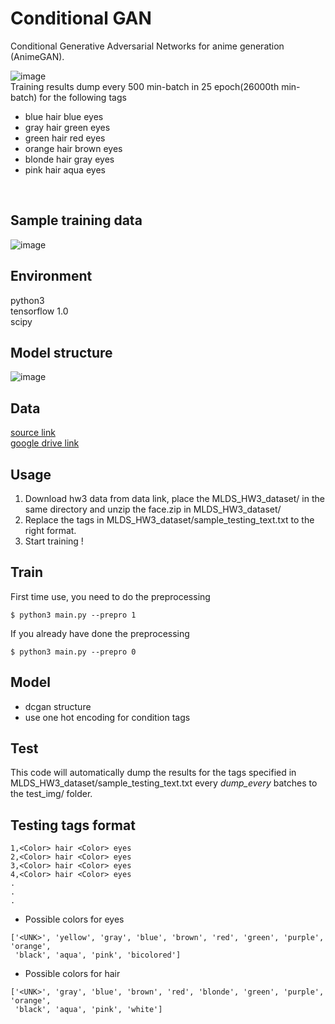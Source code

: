 Conditional GAN
====
Conditional Generative Adversarial Networks for anime generation (AnimeGAN).

![image](https://github.com/m516825/Conditional-GAN/blob/master/asset/result.gif) <br />
Training results dump every 500 min-batch in 25 epoch(26000th min-batch) for the following tags
- blue hair blue eyes
- gray hair green eyes
- green hair red eyes
- orange hair brown eyes
- blonde hair gray eyes
- pink hair aqua eyes
<br />

## Sample training data 

![image](https://github.com/m516825/Conditional-GAN/blob/master/asset/train.jpg) <br />

## Environment
python3 <br />
tensorflow 1.0 <br />
scipy <br />

## Model structure

![image](https://github.com/m516825/Conditional-GAN/blob/master/asset/model.png) <br />

## Data
[source link](https://drive.google.com/open?id=0BwJmB7alR-AvMHEtczZZN0EtdzQ) <br />
[google drive link]()

## Usage 
1. Download hw3 data from data link, place the MLDS_HW3_dataset/ in the same directory and unzip the face.zip in MLDS_HW3_dataset/
2. Replace the tags in MLDS_HW3_dataset/sample_testing_text.txt to the right format. 
3. Start training !

## Train
First time use, you need to do the preprocessing
```
$ python3 main.py --prepro 1
```
If you already have done the preprocessing
```
$ python3 main.py --prepro 0
```
## Model
- dcgan structure
- use one hot encoding for condition tags

## Test 
This code will automatically dump the results for the tags specified in MLDS_HW3_dataset/sample_testing_text.txt every <em>dump_every</em> batches to the test_img/ folder. <br />

## Testing tags format
```
1,<Color> hair <Color> eyes 
2,<Color> hair <Color> eyes
3,<Color> hair <Color> eyes
4,<Color> hair <Color> eyes
.
.
.
```
- Possible colors for eyes
```
['<UNK>', 'yellow', 'gray', 'blue', 'brown', 'red', 'green', 'purple', 'orange',
 'black', 'aqua', 'pink', 'bicolored']
```
- Possible colors for hair
```
['<UNK>', 'gray', 'blue', 'brown', 'red', 'blonde', 'green', 'purple', 'orange',
 'black', 'aqua', 'pink', 'white']
```










